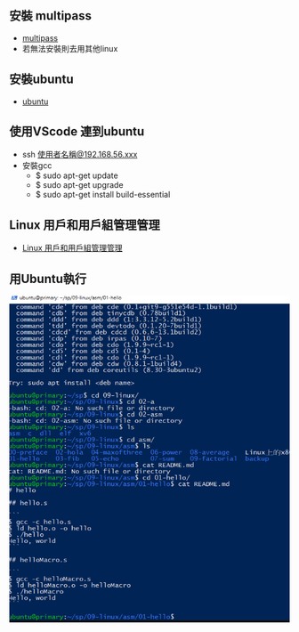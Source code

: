 ## 安裝 multipass 
* [multipass](https://multipass.run/?_ga=2.30218559.1492289971.1615984144-554578233.1615984144)
* 若無法安裝則去用其他linux
## 安裝ubuntu
* [ubuntu](https://www.kjnotes.com/linux/29)
## 使用VScode 連到ubuntu 
* ssh 使用者名稱@192.168.56.xxx
* 安裝gcc
    * $ sudo apt-get update
    * $ sudo apt-get upgrade
    * $ sudo apt-get install build-essential
## Linux 用戶和用戶組管理管理
* [Linux 用戶和用戶組管理管理](https://www.runoob.com/linux/linux-user-manage.html)
## 用Ubuntu執行
![picture](https://github.com/owen4096/sp109b/blob/main/note/week4/week4/1.png)
